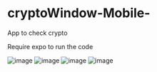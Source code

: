 # cryptoWindow-Mobile-
App to check crypto

Require expo to run the code


![image](https://user-images.githubusercontent.com/64388091/137509172-112d787b-1736-4ebf-b4f6-21f615dbbf20.png)
![image](https://user-images.githubusercontent.com/64388091/137509219-d5245d47-75be-40ef-bd5a-f03f49a752ff.png)
![image](https://user-images.githubusercontent.com/64388091/137509239-b1da9eb4-bf79-42c5-8668-084bbaa8ba0f.png)
![image](https://user-images.githubusercontent.com/64388091/137509285-bb253b3f-17a3-4788-8fac-c9f057e46aeb.png)
